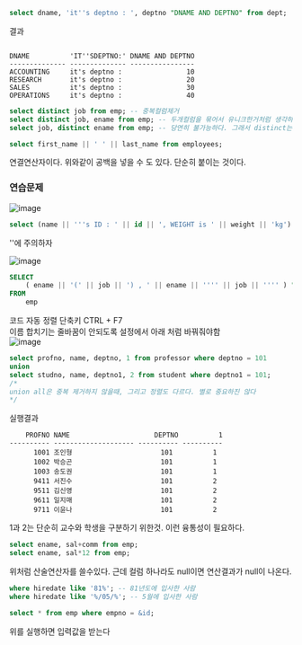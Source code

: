 ```sql
select dname, 'it''s deptno : ', deptno "DNAME AND DEPTNO" from dept;
```
결과
```

DNAME          'IT''SDEPTNO:' DNAME AND DEPTNO
-------------- -------------- ----------------
ACCOUNTING     it's deptno :                10
RESEARCH       it's deptno :                20
SALES          it's deptno :                30
OPERATIONS     it's deptno :                40

```
```sql
select distinct job from emp; -- 중복컬럼제거
select distinct job, ename from emp; -- 두개컬럼을 묶어서 유니크한거처럼 생각하자
select job, distinct ename from emp; -- 당연히 불가능하다. 그래서 distinct는 항상 맨 앞에 써야한다
```

```sql
select first_name || ' ' || last_name from employees;
```
연결연산자이다. 위와같이 공백을 넣을 수 도 있다. 단순히 붙이는 것이다.  

### 연습문제
![image](https://user-images.githubusercontent.com/68311318/123189402-ba62e580-d4d8-11eb-921e-735121406123.png)   
```sql
select (name || '''s ID : ' || id || ', WEIGHT is ' || weight || 'kg') as "ID AND WEIGHT" from student;
```
''에 주의하자  

![image](https://user-images.githubusercontent.com/68311318/123190105-ed59a900-d4d9-11eb-913e-cd69e64aae6e.png)  
```sql
SELECT
    ( ename || '(' || job || ') , ' || ename || '''' || job || '''' ) "NAME AND JOB"
FROM
    emp
```
코드 자동 정렬 단축키 CTRL + F7  
이름 합치기는 줄바꿈이 안되도록 설정에서 아래 처럼 바꿔줘야함  
![image](https://user-images.githubusercontent.com/68311318/123190390-6a851e00-d4da-11eb-9a0a-81124f7cf8e4.png)  

```sql
select profno, name, deptno, 1 from professor where deptno = 101
union
select studno, name, deptno1, 2 from student where deptno1 = 101;
/*
union all은 중복 제거하지 않을때, 그리고 정렬도 다르다. 별로 중요하진 않다
*/
```
실행결과
```
    PROFNO NAME                     DEPTNO          1
---------- -------------------- ---------- ----------
      1001 조인형                      101          1
      1002 박승곤                      101          1
      1003 송도권                      101          1
      9411 서진수                      101          2
      9511 김신영                      101          2
      9611 일지매                      101          2
      9711 이윤나                      101          2
```
1과 2는 단순히 교수와 학생을 구분하기 위한것. 이런 융통성이 필요하다.  

```sql
select ename, sal+comm from emp;
select ename, sal*12 from emp;
```
위처럼 산술연산자를 쓸수있다. 근데 컬럼 하나라도 null이면 연산결과가 null이 나온다.  

```sql
where hiredate like '81%'; -- 81년도에 입사한 사람
where hiredate like '%/05/%'; -- 5월에 입사한 사람
```

```sql
select * from emp where empno = &id;
```
위를 실행하면 입력값을 받는다  